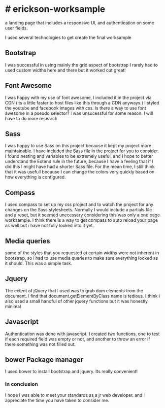 <h1># erickson-worksample</h1>
<p>a landing page that includes a responsive UI, and authentication on some user fields. </p>
<p>I used several technologies to get create the final worksample</p>

<h2>Bootstrap</h2>
<p>I was successful in using mainly the grid aspect of bootstrap I rarely had to used custom widths here and there but it worked out great!</p>
<h2>Font Awesome</h2>
  <p>I was happy with my use of font awesome, I included it in the project via CDN (its a little faster to host files like this through a CDN anyways.) I styled the youtube and facebook images with css. Is there a way to use font awesome in a pseudo selector? I was unsucessful for some reason. I will have to do more research</p>
<h2>Sass</h2>
  <p>I was happy to use Sass on this project because it kept my project more maintainable. I have included the Sass file in the project for you to consider. I found nesting and variables to be extremely useful, and I hope to better understand the Extend rule in the future, because I have a feeling that if I did this I might have had a shorter Sass file. For the mean time, I still think that it was usefull because I can change the colors very quickly based on how everything is configured. </p>
<h2>Compass</h2>
  <p>I used compass to set up my css project and to watch the project for any changes on the Sass stylesheets. Normally I would include a partials file and a reset, but it seemed unecessary considering this was only a one page worksample. I think there is a way to get compass to auto reload your page as well but i have not fully looked into it yet. </p>
<h2>Media queries</h2>
 <p> some of the styles that you requested at certain widths were not inherent in bootstrap, so i had to use media queries to make sure everything looked as it should. This was a simple task. </p>
<h2>Jquery</h2>
 <p> The extent of jQuery that I used was to grab dom elements from the document. I find that document.getElementByClass name is tedious. I think i also used a small handful of other jquery functions but it was honestly minimal</p>
<h2>Javascript</h2>
 <p> Authentication was done with javascript. I created two functions, one to test if each required field was empty or not, and another to throw an error if there something was not filled out. </p>
<h2>bower Package manager</h2>
<p>I used bower to install bootstrap and jquery. Its really convenient!</p>
<h3>In conclusion</h3>
<p>I hope I was able to meet your standards as a jr web developer. and I appreciate the time you have taken to consider me.</p>
